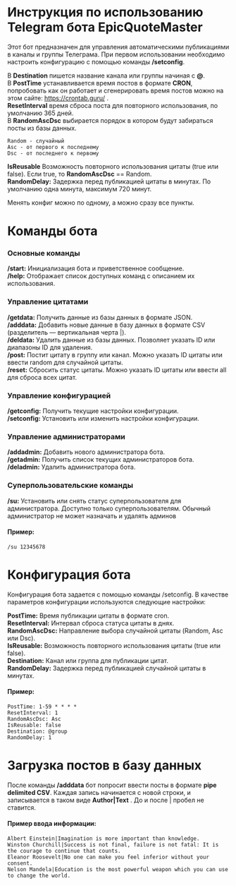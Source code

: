 # Инструкция по использованию Telegram бота EpicQuoteMaster
Этот бот предназначен для управления автоматическими публикациями в каналы и группы Телеграма. При первом использовании необходимо настроить конфигурацию с помощью команды **/setconfig**.

В **Destination** пишется название канала или группы начиная с **@**.\
В **PostTime** устанавливается время постов в формате **CRON**, попробовать как он работает и сгенерировать время постов можно на этом сайте: https://crontab.guru/ .\
**ResetInterval** время сброса поста для повторного использования, по умолчанию 365 дней.\
В **RandomAscDsc** выбирается порядок в котором будут забираться посты из базы данных.
```
Random - случайный
Asc - от первого к последнему
Dsc - от последнего к первому
```
**IsReusable** Возможность повторного использования цитаты (true или false). Если true, то **RandomAscDsc** == Random.\
**RandomDelay:** Задержка перед публикацией цитаты в минутах. По умолчанию одна минута, максимум 720 минут.

Менять конфиг можно по одному, а можно сразу все пункты.

# Команды бота
### Основные команды
**/start:** Инициализация бота и приветственное сообщение.\
**/help:** Отображает список доступных команд с описанием их использования.
### Управление цитатами
**/getdata:** Получить данные из базы данных в формате JSON.\
**/adddata:** Добавить новые данные в базу данных в формате CSV (разделитель — вертикальная черта |).\
**/deldata:** Удалить данные из базы данных. Позволяет указать ID или диапазоны ID для удаления.\
**/post:** Постит цитату в группу или канал. Можно указать ID цитаты или ввести random для случайной цитаты.\
**/reset:** Сбросить статус цитаты. Можно указать ID цитаты или ввести all для сброса всех цитат.
### Управление конфигурацией
**/getconfig:** Получить текущие настройки конфигурации.\
**/setconfig:** Установить или изменить настройки конфигурации.
### Управление администраторами
**/addadmin:** Добавить нового администратора бота.\
**/getadmin:** Получить список текущих администраторов бота.\
**/deladmin:** Удалить администратора бота.
### Суперпользовательские команды
**/su:** Установить или снять статус суперпользователя для администратора. Доступно только суперпользователям. Обычный администратор не может назначать и удалять админов
#### Пример:
```
/su 12345678
```
# Конфигурация бота
Конфигурация бота задается с помощью команды /setconfig. В качестве параметров конфигурации используются следующие настройки:

**PostTime:** Время публикации цитаты в формате cron.\
**ResetInterval:** Интервал сброса статуса цитаты в днях.\
**RandomAscDsc:** Направление выбора случайной цитаты (Random, Asc или Dsc).\
**IsReusable:** Возможность повторного использования цитаты (true или false).\
**Destination:** Канал или группа для публикации цитат.\
**RandomDelay:** Задержка перед публикацией случайной цитаты в минутах.

#### Пример:
```
PostTime: 1-59 * * * *
ResetInterval: 1
RandomAscDsc: Asc
IsReusable: false
Destination: @group
RandomDelay: 1
```

# Загрузка постов в базу данных

После команды **/adddata** бот попросит ввести посты в формате **pipe delimited CSV**. Каждая запись начинается с новой строки, и записывается в таком виде **Author|Text** . До и после | пробел не ставится.
#### Пример ввода информации:
```
Albert Einstein|Imagination is more important than knowledge.
Winston Churchill|Success is not final, failure is not fatal: It is the courage to continue that counts.
Eleanor Roosevelt|No one can make you feel inferior without your consent.
Nelson Mandela|Education is the most powerful weapon which you can use to change the world.
```
